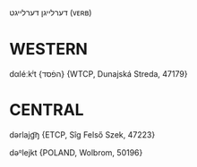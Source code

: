 דערלייגן
דערלייגט
(ᴠᴇʀʙ)

WESTERN
========

dαléːkʲt {הפֿסד} {WTCP, Dunajská Streda, 47179}

CENTRAL
========

dərlajg͡ŋ {ETCP, Sîg Felső Szek, 47223}

dəᴿlejkt {POLAND, Wolbrom, 50196}
